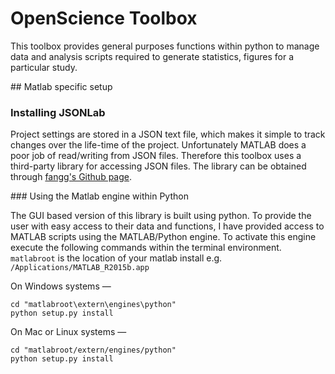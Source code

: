 # OpenScience Toolbox
This toolbox provides general purposes functions within python to manage data and analysis scripts required to generate statistics, figures for a particular study.

## Matlab specific setup

### Installing JSONLab

Project settings are stored in a JSON text file, which makes it simple to track changes over the life-time of the project. Unfortunately MATLAB does a poor job of read/writing from JSON files. Therefore this toolbox uses a third-party library for accessing JSON files. The library can be obtained through [fangg's Github page](https://github.com/fangq/jsonlab).

### Using the Matlab engine within Python 

The GUI based version of this library is built using python. To provide the user with easy access to their data and functions, I have provided access to MATLAB scripts using the MATLAB/Python engine. To activate this engine execute the following commands within the terminal environment. `matlabroot` is the location of your matlab install e.g. `/Applications/MATLAB_R2015b.app` 


On Windows systems —

```
cd "matlabroot\extern\engines\python"
python setup.py install
```

On Mac or Linux systems —

```
cd "matlabroot/extern/engines/python"
python setup.py install
```


